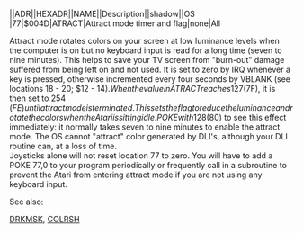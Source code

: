 ||ADR||HEXADR||NAME||Description||shadow||OS  
|77|$004D|ATRACT|Attract mode timer and flag|none|All  
  
Attract mode rotates colors on your screen at low luminance levels when the computer is on but no keyboard input is read for a long time (seven to nine minutes). This helps to save your TV screen from "burn-out" damage suffered from being left on and not used. It is set to zero by IRQ whenever a key is pressed, otherwise incremented every four seconds by VBLANK (see locations 18 - 20; $12 - $14). When the value in ATRACT reaches 127 ($7F), it is then set to 254 ($FE) until attract mode is terminated. This sets the flag to reduce the luminance and rotate the colors when the Atari is sitting idle. POKE with 128 ($80) to see this effect immediately: it normally takes seven to nine minutes to enable the attract mode. The OS cannot "attract" color generated by DLI's, although your DLI routine can, at a loss of time.  
Joysticks alone will not reset location 77 to zero. You will have to add a POKE 77,0 to your program periodically or frequently call in a subroutine to prevent the Atari from entering attract mode if you are not using any keyboard input.  
  
  
See also:  
  
[DRKMSK](../DRKMSK/index.md), [COLRSH](../COLRSH/index.md)  
